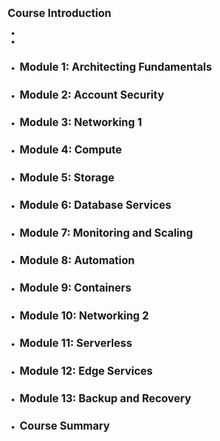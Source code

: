 ## Course Introduction
-
-
- ## Module 1: Architecting Fundamentals
- ## Module 2: Account Security
- ## Module 3: Networking 1
- ## Module 4: Compute
- ## Module 5: Storage
- ## Module 6: Database Services
- ## Module 7: Monitoring and Scaling
- ## Module 8: Automation
- ## Module 9: Containers
- ## Module 10: Networking 2
- ## Module 11: Serverless
- ## Module 12: Edge Services
- ## Module 13: Backup and Recovery
- ## Course Summary